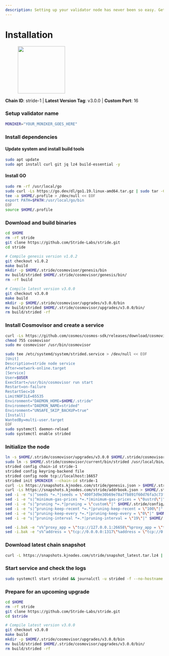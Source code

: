 ```yaml
---
description: Setting up your validator node has never been so easy. Get your validator running in minutes by following step by step instructions.
---
```


# Installation

<figure><img src="https://raw.githubusercontent.com/kj89/testnet_manuals/main/pingpub/logos/stride.png" width="150" alt=""><figcaption></figcaption></figure>

**Chain ID**: stride-1 | **Latest Version Tag**: v3.0.0 | **Custom Port**: 16

### Setup validator name

```bash
MONIKER="YOUR_MONIKER_GOES_HERE"
```

### Install dependencies

#### Update system and install build tools

```bash
sudo apt update
sudo apt install curl git jq lz4 build-essential -y
```

#### Install GO

```bash
sudo rm -rf /usr/local/go
sudo curl -Ls https://go.dev/dl/go1.19.linux-amd64.tar.gz | sudo tar -C /usr/local -xz
tee -a $HOME/.profile > /dev/null << EOF
export PATH=$PATH:/usr/local/go/bin
EOF
source $HOME/.profile
```

### Download and build binaries

```bash
cd $HOME
rm -rf stride
git clone https://github.com/Stride-Labs/stride.git
cd stride

# Compile genesis version v1.0.2
git checkout v1.0.2
make build
mkdir -p $HOME/.stride/cosmovisor/genesis/bin
mv build/strided $HOME/.stride/cosmovisor/genesis/bin/
rm -rf build

# Compile latest version v3.0.0
git checkout v3.0.0
make build
mkdir -p $HOME/.stride/cosmovisor/upgrades/v3.0.0/bin
mv build/strided $HOME/.stride/cosmovisor/upgrades/v3.0.0/bin/
rm build/strided -rf
```

### Install Cosmovisor and create a service

```bash
curl -Ls https://github.com/cosmos/cosmos-sdk/releases/download/cosmovisor%2Fv1.3.0/cosmovisor-v1.3.0-linux-amd64.tar.gz | tar xz
chmod 755 cosmovisor
sudo mv cosmovisor /usr/bin/cosmovisor

sudo tee /etc/systemd/system/strided.service > /dev/null << EOF
[Unit]
Description=stride node service
After=network-online.target
[Service]
User=$USER
ExecStart=/usr/bin/cosmovisor run start
Restart=on-failure
RestartSec=10
LimitNOFILE=65535
Environment="DAEMON_HOME=$HOME/.stride"
Environment="DAEMON_NAME=strided"
Environment="UNSAFE_SKIP_BACKUP=true"
[Install]
WantedBy=multi-user.target
EOF
sudo systemctl daemon-reload
sudo systemctl enable strided
```

### Initialize the node

```bash
ln -s $HOME/.stride/cosmovisor/upgrades/v3.0.0 $HOME/.stride/cosmovisor/current
sudo ln -s $HOME/.stride/cosmovisor/current/bin/strided /usr/local/bin/strided
strided config chain-id stride-1
strided config keyring-backend file
strided config node tcp://localhost:16657
strided init $MONIKER --chain-id stride-1
curl -Ls https://snapshots.kjnodes.com/stride/genesis.json > $HOME/.stride/config/genesis.json
curl -Ls https://snapshots.kjnodes.com/stride/addrbook.json > $HOME/.stride/config/addrbook.json
sed -i -e "s|^seeds *=.*|seeds = \"400f3d9e30b69e78a7fb891f60d76fa3c73f0ecc@stride.rpc.kjnodes.com:16659\"|" $HOME/.stride/config/config.toml
sed -i -e "s|^minimum-gas-prices *=.*|minimum-gas-prices = \"0ustrd\"|" $HOME/.stride/config/app.toml
sed -i -e "s|^pruning *=.*|pruning = \"custom\"|" $HOME/.stride/config/app.toml
sed -i -e "s|^pruning-keep-recent *=.*|pruning-keep-recent = \"100\"|" $HOME/.stride/config/app.toml
sed -i -e "s|^pruning-keep-every *=.*|pruning-keep-every = \"0\"|" $HOME/.stride/config/app.toml
sed -i -e "s|^pruning-interval *=.*|pruning-interval = \"19\"|" $HOME/.stride/config/app.toml

sed -i.bak -e "s%^proxy_app = \"tcp://127.0.0.1:26658\"%proxy_app = \"tcp://127.0.0.1:16658\"%; s%^laddr = \"tcp://127.0.0.1:26657\"%laddr = \"tcp://127.0.0.1:16657\"%; s%^pprof_laddr = \"localhost:6060\"%pprof_laddr = \"localhost:16060\"%; s%^laddr = \"tcp://0.0.0.0:26656\"%laddr = \"tcp://0.0.0.0:16656\"%; s%^prometheus_listen_addr = \":26660\"%prometheus_listen_addr = \":16660\"%" $HOME/.stride/config/config.toml
sed -i.bak -e "s%^address = \"tcp://0.0.0.0:1317\"%address = \"tcp://0.0.0.0:16317\"%; s%^address = \":8080\"%address = \":16080\"%; s%^address = \"0.0.0.0:9090\"%address = \"0.0.0.0:16090\"%; s%^address = \"0.0.0.0:9091\"%address = \"0.0.0.0:16091\"%; s%^address = \"0.0.0.0:8545\"%address = \"0.0.0.0:16545\"%; s%^ws-address = \"0.0.0.0:8546\"%ws-address = \"0.0.0.0:16546\"%" $HOME/.stride/config/app.toml
```

### Download latest chain snapshot

```bash
curl -L https://snapshots.kjnodes.com/stride/snapshot_latest.tar.lz4 | lz4 -dc - | tar -xf - -C $HOME/.stride
```

### Start service and check the logs

```bash
sudo systemctl start strided && journalctl -u strided -f --no-hostname -o cat
```

### Prepare for an upcoming upgrade

```bash
cd $HOME
rm -rf stride
git clone https://github.com/Stride-Labs/stride.git
cd $stride

# Compile latest version v3.0.0
git checkout v3.0.0
make build
mkdir -p $HOME/.stride/cosmovisor/upgrades/v3.0.0/bin
mv build/strided $HOME/.stride/cosmovisor/upgrades/v3.0.0/bin/
rm build/strided -rf
```